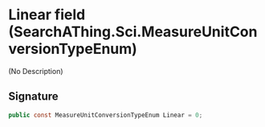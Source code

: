 # Linear field (SearchAThing.Sci.MeasureUnitConversionTypeEnum)
(No Description)

## Signature
```csharp
public const MeasureUnitConversionTypeEnum Linear = 0;
```
